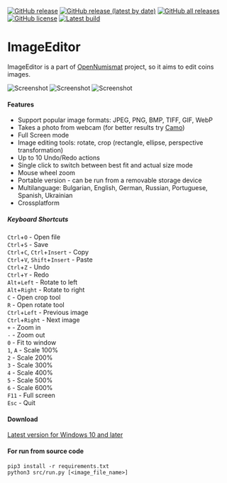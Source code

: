 [![GitHub release](https://img.shields.io/github/release/opennumismat/ImageEditor.svg)](https://github.com/opennumismat/ImageEditor/releases/)
[![GitHub release (latest by date)](https://img.shields.io/github/downloads/opennumismat/ImageEditor/latest/total.svg)](https://hanadigital.github.io/grev/?user=OpenNumismat&repo=ImageEditor)
[![GitHub all releases](https://img.shields.io/github/downloads/opennumismat/ImageEditor/total.svg)](https://hanadigital.github.io/grev/?user=OpenNumismat&repo=ImageEditor)
[![GitHub license](https://img.shields.io/github/license/opennumismat/ImageEditor.svg)](https://github.com/opennumismat/ImageEditor/blob/master/LICENSE)
[![Latest build](https://github.com/OpenNumismat/ImageEditor/actions/workflows/snapshot.yml/badge.svg)](https://github.com/OpenNumismat/ImageEditor/releases/tag/latest)

# ImageEditor

ImageEditor is a part of [OpenNumismat](http://opennumismat.github.io/) project, so it aims to edit coins images.

![Screenshot](https://opennumismat.github.io/images/imageEdit2.png)
![Screenshot](https://opennumismat.github.io/images/imageEdit.png)
![Screenshot](https://opennumismat.github.io/images/imageEdit1.png)

#### Features

* Support popular image formats: JPEG, PNG, BMP, TIFF, GIF, WebP
* Takes a photo from webcam (for better results try [Camo](https://reincubate.com/camo/))
* Full Screen mode
* Image editing tools: rotate, crop (rectangle, ellipse, perspective transformation)
* Up to 10 Undo/Redo actions
* Single click to switch between best fit and actual size mode
* Mouse wheel zoom
* Portable version - can be run from a removable storage device
* Multilanguage: Bulgarian, English, German, Russian, Portuguese, Spanish, Ukrainian
* Crossplatform

##### Keyboard Shortcuts

`Ctrl`+`O` - Open file  
`Ctrl`+`S` - Save  
`Ctrl`+`C`, `Ctrl`+`Insert` - Copy  
`Ctrl`+`V`, `Shift`+`Insert` - Paste  
`Ctrl`+`Z` - Undo  
`Ctrl`+`Y` - Redo  
`Alt`+`Left` - Rotate to left  
`Alt`+`Right` - Rotate to right  
`C` - Open crop tool  
`R` - Open rotate tool  
`Ctrl`+`Left` - Previous image  
`Ctrl`+`Right` - Next image  
`+` - Zoom in  
`-` - Zoom out  
`0` - Fit to window  
`1`, `A` - Scale 100%  
`2` - Scale 200%  
`3` - Scale 300%  
`4` - Scale 400%  
`5` - Scale 500%  
`6` - Scale 600%  
`F11` - Full screen  
`Esc` - Quit  

#### Download
[Latest version for Windows 10 and later](https://github.com/OpenNumismat/ImageEditor/releases/latest)

#### For run from source code
    pip3 install -r requirements.txt
    python3 src/run.py [<image_file_name>]
